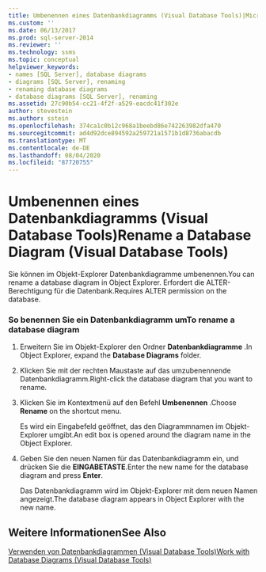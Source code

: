 ```yaml
---
title: Umbenennen eines Datenbankdiagramms (Visual Database Tools)|Microsoft-Dokumente
ms.custom: ''
ms.date: 06/13/2017
ms.prod: sql-server-2014
ms.reviewer: ''
ms.technology: ssms
ms.topic: conceptual
helpviewer_keywords:
- names [SQL Server], database diagrams
- diagrams [SQL Server], renaming
- renaming database diagrams
- database diagrams [SQL Server], renaming
ms.assetid: 27c90b54-cc21-4f2f-a529-eacdc41f302e
author: stevestein
ms.author: sstein
ms.openlocfilehash: 374ca1c0b12c968a1beebd86e742263982dfa470
ms.sourcegitcommit: ad4d92dce894592a259721a1571b1d8736abacdb
ms.translationtype: MT
ms.contentlocale: de-DE
ms.lasthandoff: 08/04/2020
ms.locfileid: "87720755"
---
```

# <a name="rename-a-database-diagram-visual-database-tools"></a><span data-ttu-id="e9d3d-102">Umbenennen eines Datenbankdiagramms (Visual Database Tools)</span><span class="sxs-lookup"><span data-stu-id="e9d3d-102">Rename a Database Diagram (Visual Database Tools)</span></span>
  <span data-ttu-id="e9d3d-103">Sie können im Objekt-Explorer Datenbankdiagramme umbenennen.</span><span class="sxs-lookup"><span data-stu-id="e9d3d-103">You can rename a database diagram in Object Explorer.</span></span> <span data-ttu-id="e9d3d-104">Erfordert die ALTER-Berechtigung für die Datenbank.</span><span class="sxs-lookup"><span data-stu-id="e9d3d-104">Requires ALTER permission on the database.</span></span>  
  
### <a name="to-rename-a-database-diagram"></a><span data-ttu-id="e9d3d-105">So benennen Sie ein Datenbankdiagramm um</span><span class="sxs-lookup"><span data-stu-id="e9d3d-105">To rename a database diagram</span></span>  
  
1.  <span data-ttu-id="e9d3d-106">Erweitern Sie im Objekt-Explorer den Ordner **Datenbankdiagramme** .</span><span class="sxs-lookup"><span data-stu-id="e9d3d-106">In Object Explorer, expand the **Database Diagrams** folder.</span></span>  
  
2.  <span data-ttu-id="e9d3d-107">Klicken Sie mit der rechten Maustaste auf das umzubenennende Datenbankdiagramm.</span><span class="sxs-lookup"><span data-stu-id="e9d3d-107">Right-click the database diagram that you want to rename.</span></span>  
  
3.  <span data-ttu-id="e9d3d-108">Klicken Sie im Kontextmenü auf den Befehl **Umbenennen** .</span><span class="sxs-lookup"><span data-stu-id="e9d3d-108">Choose **Rename** on the shortcut menu.</span></span>  
  
     <span data-ttu-id="e9d3d-109">Es wird ein Eingabefeld geöffnet, das den Diagrammnamen im Objekt-Explorer umgibt.</span><span class="sxs-lookup"><span data-stu-id="e9d3d-109">An edit box is opened around the diagram name in the Object Explorer.</span></span>  
  
4.  <span data-ttu-id="e9d3d-110">Geben Sie den neuen Namen für das Datenbankdiagramm ein, und drücken Sie die **EINGABETASTE**.</span><span class="sxs-lookup"><span data-stu-id="e9d3d-110">Enter the new name for the database diagram and press **Enter**.</span></span>  
  
     <span data-ttu-id="e9d3d-111">Das Datenbankdiagramm wird im Objekt-Explorer mit dem neuen Namen angezeigt.</span><span class="sxs-lookup"><span data-stu-id="e9d3d-111">The database diagram appears in Object Explorer with the new name.</span></span>  
  
## <a name="see-also"></a><span data-ttu-id="e9d3d-112">Weitere Informationen</span><span class="sxs-lookup"><span data-stu-id="e9d3d-112">See Also</span></span>  
 [<span data-ttu-id="e9d3d-113">Verwenden von Datenbankdiagrammen &#40;Visual Database Tools&#41;</span><span class="sxs-lookup"><span data-stu-id="e9d3d-113">Work with Database Diagrams &#40;Visual Database Tools&#41;</span></span>](visual-database-tools.md)  
  
  
